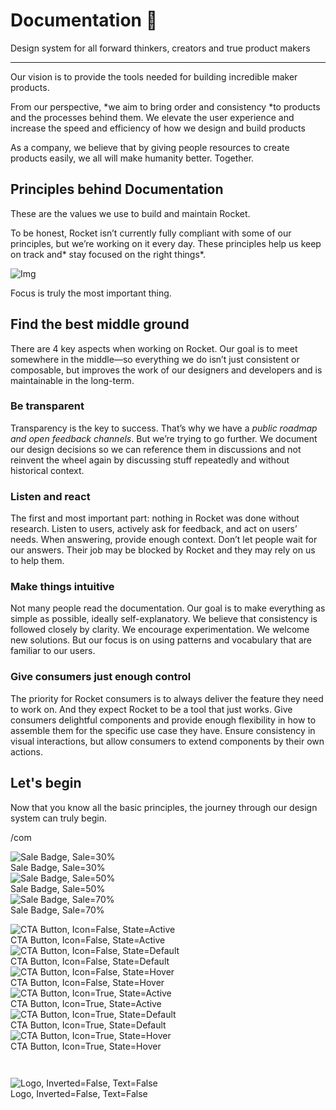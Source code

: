 
# Documentation 🚀

Design system for all forward thinkers, creators and true product makers

---

Our vision is to provide the tools needed for building incredible maker products.

From our perspective, *we aim to bring order and consistency *to products and the processes behind them. We elevate the user experience and increase the speed and efficiency of how we design and build products

As a company, we believe that by giving people resources to create products easily, we all will make humanity better. Together.

## Principles behind Documentation

These are the values we use to build and maintain Rocket.

To be honest, Rocket isn’t currently fully compliant with some of our principles, but we’re working on it every day. These principles help us keep on track and* stay focused on the right things*.

![Img](https://studio-assets.supernova.io/design-systems/14533/9289758a-6300-472a-bbc6-a57098081abf.jpeg?Expires=1990828800&Policy=eyJTdGF0ZW1lbnQiOlt7IlJlc291cmNlIjoiaHR0cHM6Ly9zdHVkaW8tYXNzZXRzLnN1cGVybm92YS5pby9kZXNpZ24tc3lzdGVtcy8xNDUzMy85Mjg5NzU4YS02MzAwLTQ3MmEtYmJjNi1hNTcwOTgwODFhYmYuanBlZyIsIkNvbmRpdGlvbiI6eyJEYXRlTGVzc1RoYW4iOnsiQVdTOkVwb2NoVGltZSI6MTk5MDgyODgwMH19fV19&Signature=E9DL6D-ZtS~4qaH18y5tnHC4gtpQUzZb85NmDFMuezn~MaWHPSumzBv6tXkxGqSgGyKh~9FaYnbfHkcJhU~4F~jdbuY70gbRxUpvnBtyCpz8o0mci-d2A9WoIZ3RGl11izD3c2WMfUaKhSaFlUw8cTGP-9vrqeUi58O2P4zYT9eAeyvOIFzQXgIgljhxiB9mIVU5a4j1vDL8ntJpagEZukKRskOgMrrB4LNQ-nRsvXFF7W5C5EkdoZPZf4jFxcQu2Yj6M9-bqNBXubYMsYYhEXqvqUOAnYVaE59E5PSSe43HKv2gp1ajSJ3ttHtTtCITO8Vyfh1FoTl03Z18ki8iZg__&Key-Pair-Id=APKAJGK34LCCAUR7N6LA)

Focus is truly the most important thing.

## Find the best middle ground

There are 4 key aspects when working on Rocket. Our goal is to meet somewhere in the middle—so everything we do isn’t just consistent or composable, but improves the work of our designers and developers and is maintainable in the long-term.

### Be transparent

Transparency is the key to success. That’s why we have a *public roadmap and open feedback channels*. But we’re trying to go further. We document our design decisions so we can reference them in discussions and not reinvent the wheel again by discussing stuff repeatedly and without historical context.

### Listen and react

The first and most important part: nothing in Rocket was done without research. Listen to users, actively ask for feedback, and act on users’ needs. When answering, provide enough context. Don’t let people wait for our answers. Their job may be blocked by Rocket and they may rely on us to help them.

### Make things intuitive

Not many people read the documentation. Our goal is to make everything as simple as possible, ideally self-explanatory. We believe that consistency is followed closely by clarity. We encourage experimentation. We welcome new solutions. But our focus is on using patterns and vocabulary that are familiar to our users.

### Give consumers just enough control

The priority for Rocket consumers is to always deliver the feature they need to work on. And they expect Rocket to be a tool that just works. Give consumers delightful components and provide enough flexibility in how to assemble them for the specific use case they have. Ensure consistency in visual interactions, but allow consumers to extend components by their own actions.

## Let's begin

Now that you know all the basic principles, the journey through our design system can truly begin.

/com

  
![Sale Badge, Sale=30%](https://studio-assets.supernova.io/design-systems/14533/946d4790-75ab-40cb-8171-cd8cb0fce0fe.png?Expires=1990828800&Policy=eyJTdGF0ZW1lbnQiOlt7IlJlc291cmNlIjoiaHR0cHM6Ly9zdHVkaW8tYXNzZXRzLnN1cGVybm92YS5pby9kZXNpZ24tc3lzdGVtcy8xNDUzMy85NDZkNDc5MC03NWFiLTQwY2ItODE3MS1jZDhjYjBmY2UwZmUucG5nIiwiQ29uZGl0aW9uIjp7IkRhdGVMZXNzVGhhbiI6eyJBV1M6RXBvY2hUaW1lIjoxOTkwODI4ODAwfX19XX0_&Signature=gkBlVtRUQbrUnGrf48UkhEBnh7aIoexgdE0ioU74axo9sjvua6GYXDBCm3BNqGpnSXCByAcIbWsT6fSeVbQADjozZk9gvw3438pDm2~ykN40qlaFjiR0PzH6Z-Zs2Z1q86Ia12FXCRK8DHmstsGyicIaz~x~EEypbHA~IfG9bli3BnsmScoq7GoZyv8CHpszXOimhC2s-Urgks4WBiLuKzwkAeIS1zBXt4x7zpfRveJmEbAdkV4l0ALqrp0eA9VgpeBiqpllhXZt3dxE2P2Vp1Rp3mL5YUg4OatN~K1Zb7n7CPKJhBGwDdkGxdpTtJh3gHaGAb1I5P0~VvgfslK2FQ__&Key-Pair-Id=APKAJGK34LCCAUR7N6LA)  
Sale Badge, Sale=30%  
![Sale Badge, Sale=50%](https://studio-assets.supernova.io/design-systems/14533/d5dea126-c4f1-466e-9294-a73cb0bedf37.png?Expires=1990828800&Policy=eyJTdGF0ZW1lbnQiOlt7IlJlc291cmNlIjoiaHR0cHM6Ly9zdHVkaW8tYXNzZXRzLnN1cGVybm92YS5pby9kZXNpZ24tc3lzdGVtcy8xNDUzMy9kNWRlYTEyNi1jNGYxLTQ2NmUtOTI5NC1hNzNjYjBiZWRmMzcucG5nIiwiQ29uZGl0aW9uIjp7IkRhdGVMZXNzVGhhbiI6eyJBV1M6RXBvY2hUaW1lIjoxOTkwODI4ODAwfX19XX0_&Signature=nGU5A-u3~BEskODofqIMEt3GJklWir9C3-G0iX02Y9sGI-R7Lw1g621bNH9Gj0vDcwvANfCLnutZT42hhHDQrRwkd~4lM5EnSxWFPNMXkFg8vYiMl3Zu-xFJ3EqgG~McwDO4oByrnt7ODFM35WbAMrVEdyA1cTVn-kObHwuf4zhY2U4B9n7yX3efFgHCIdKzEG5R0YEAUY3DxPKrhcXaTm2ggE1tRZXpstdF3ulFQ8zQiIXPUnE3ey1WcOwTCRSuR8p8UMGLfRHfC~3vboFIm7LMIGt5aI2H7NouhEMZqlJzR-XSHoMtqTaErBRc48-uLbpMqaOOPFbBqHQsmkALUg__&Key-Pair-Id=APKAJGK34LCCAUR7N6LA)  
Sale Badge, Sale=50%  
![Sale Badge, Sale=70%](https://studio-assets.supernova.io/design-systems/14533/277527ec-4431-412a-8daf-78ebd4c70cbd.png?Expires=1990828800&Policy=eyJTdGF0ZW1lbnQiOlt7IlJlc291cmNlIjoiaHR0cHM6Ly9zdHVkaW8tYXNzZXRzLnN1cGVybm92YS5pby9kZXNpZ24tc3lzdGVtcy8xNDUzMy8yNzc1MjdlYy00NDMxLTQxMmEtOGRhZi03OGViZDRjNzBjYmQucG5nIiwiQ29uZGl0aW9uIjp7IkRhdGVMZXNzVGhhbiI6eyJBV1M6RXBvY2hUaW1lIjoxOTkwODI4ODAwfX19XX0_&Signature=Ht5GI8VuO7TzaecGwowOWuh42rL9uTsM0b1ENOTX1zJrpIhgA0vveU2H0C-01daiROwtO0L9~V2XEhx3edXNnw3~qEV8~AENt8t5zrPFV6ZAROwOKBioioRuRIDxgdxroftTBFSukCgW84KLqvp9BY~MrjQVCFuCBpuT~Wdf6g53JjvSH0TQVTDT60x9qchV68ReXLEzrAdCr~6seTRMi1uPqjsDZfTMACc3vLe8tRlE~pIytIqDnYc5Htx7g2hEObRfa9ccKxaKsOPg8FIoJ5-FbEdqE9s2-p8BtlUnDbwouAb8yZdhnOGf7f58JE8H-iJTq3HuAokXjcCpCd7Flg__&Key-Pair-Id=APKAJGK34LCCAUR7N6LA)  
Sale Badge, Sale=70%  


  
![CTA Button, Icon=False, State=Active](https://studio-assets.supernova.io/design-systems/14533/056fcb2d-60b8-4887-b623-6073689387b6.png?Expires=1990828800&Policy=eyJTdGF0ZW1lbnQiOlt7IlJlc291cmNlIjoiaHR0cHM6Ly9zdHVkaW8tYXNzZXRzLnN1cGVybm92YS5pby9kZXNpZ24tc3lzdGVtcy8xNDUzMy8wNTZmY2IyZC02MGI4LTQ4ODctYjYyMy02MDczNjg5Mzg3YjYucG5nIiwiQ29uZGl0aW9uIjp7IkRhdGVMZXNzVGhhbiI6eyJBV1M6RXBvY2hUaW1lIjoxOTkwODI4ODAwfX19XX0_&Signature=ZEyEOspi-9F9rjQCo-Lpyql13TQ19Cq5oNCdc~TTABsKINX3x8pyGOKG4Vu0YUBXsu-281FXIu1u6XxI6I-vgqeBBEu-TwcexHmxj13ToPgmOo-ywIBcLLv6XVWrpcbDhBmXQZbXnopStrunIh4yy9ubwiGwAJe3QcyvsE-g4wFe1MFkNdp7UpgokDz3lA~rWy4yienvQRqmydnwxaBnyWzS-yjwcIirNG2T9OEcD0jgRVdtHMYYhBhoODFy~VS6XY82JTan1GvxqcPlBrUSznQ1DJj5FkkSIMS4QI8YfBe0hrQczRIGqirDi2q9PCjjBPc4r61Hhdldpyq1wfcKGQ__&Key-Pair-Id=APKAJGK34LCCAUR7N6LA)  
CTA Button, Icon=False, State=Active  
![CTA Button, Icon=False, State=Default](https://studio-assets.supernova.io/design-systems/14533/67cf2904-9bea-434f-9b69-afe27e4153b9.png?Expires=1990828800&Policy=eyJTdGF0ZW1lbnQiOlt7IlJlc291cmNlIjoiaHR0cHM6Ly9zdHVkaW8tYXNzZXRzLnN1cGVybm92YS5pby9kZXNpZ24tc3lzdGVtcy8xNDUzMy82N2NmMjkwNC05YmVhLTQzNGYtOWI2OS1hZmUyN2U0MTUzYjkucG5nIiwiQ29uZGl0aW9uIjp7IkRhdGVMZXNzVGhhbiI6eyJBV1M6RXBvY2hUaW1lIjoxOTkwODI4ODAwfX19XX0_&Signature=j-QJX06eJHKY1qRxQXLk3YxrlvD6fYCPBxPvNMZ60mtykgqdDSymeqA5BPLvjb8w4m-iFxD3HaYncZCj~a8W8ZhxRHVrmi9tuVoGaRymBvxyxwqamYijR6~b7FD4pzbtghbcgu9SuFTmVpR-pSvBIiSIheUegZ2jTEMEhq8diKWZTpg~oHLKkw0YpK7D04cc5AWHkB1C-wXEgc6NZRczD~o6ekUbzhZ0Tt8OPFzxL1HizqHD3hBtm74DtBIKYXFpEGafq2ytSSu8FJGd9Pfn3Q8NQ7wlhDepR2UbR3yQIdw7i8WENMdJC8EoLZTPJzE98P08SgrRPU9lGgk4Gb5p1w__&Key-Pair-Id=APKAJGK34LCCAUR7N6LA)  
CTA Button, Icon=False, State=Default  
![CTA Button, Icon=False, State=Hover](https://studio-assets.supernova.io/design-systems/14533/26fec221-ddb8-47a2-93b9-915876487b86.png?Expires=1990828800&Policy=eyJTdGF0ZW1lbnQiOlt7IlJlc291cmNlIjoiaHR0cHM6Ly9zdHVkaW8tYXNzZXRzLnN1cGVybm92YS5pby9kZXNpZ24tc3lzdGVtcy8xNDUzMy8yNmZlYzIyMS1kZGI4LTQ3YTItOTNiOS05MTU4NzY0ODdiODYucG5nIiwiQ29uZGl0aW9uIjp7IkRhdGVMZXNzVGhhbiI6eyJBV1M6RXBvY2hUaW1lIjoxOTkwODI4ODAwfX19XX0_&Signature=D1ZsyJXjyQHu8vFnpzDq31ZAdY3dW72VRIl3Nleo6CimK9TvOkTFFuwQTjJTocDtH4qXowDc-Xz9K4wtqtJcq5Jr4Unz7tXtwQk3Eye8WvWP4~s~rhdUZXiPw7QpE-f11aromVQLdf9keuz5-o9oyrISbbNjDlfVOGB9jS8zOGdSPcdZH8t4oldhHtIIVaAX1a56gmYKcJuvn8aefS7B~aR5OxBZBniL4yBGUblM~NIHge2BiN5i~wsQ8QFYcTJeX3KQCss6f44Hnh4tExWjWagL424rAOJmB4P1UPaq6BZ-Ol5K2yyoeT66DAIOQQ5HUkvXqkz-hhcz5y4RC25GGQ__&Key-Pair-Id=APKAJGK34LCCAUR7N6LA)  
CTA Button, Icon=False, State=Hover  
![CTA Button, Icon=True, State=Active](https://studio-assets.supernova.io/design-systems/14533/3d19c518-04b5-4af0-a87c-e11ea6e1f5a4.png?Expires=1990828800&Policy=eyJTdGF0ZW1lbnQiOlt7IlJlc291cmNlIjoiaHR0cHM6Ly9zdHVkaW8tYXNzZXRzLnN1cGVybm92YS5pby9kZXNpZ24tc3lzdGVtcy8xNDUzMy8zZDE5YzUxOC0wNGI1LTRhZjAtYTg3Yy1lMTFlYTZlMWY1YTQucG5nIiwiQ29uZGl0aW9uIjp7IkRhdGVMZXNzVGhhbiI6eyJBV1M6RXBvY2hUaW1lIjoxOTkwODI4ODAwfX19XX0_&Signature=ZuRZXrh3v-DbjGAdUfnHspiPMG71JPhh9vzqPAbgWz1HForQqdehKoJTKWpsjkhb7xMBu8ra2Bggo7~6vkixABaeNsygsBSmG4zxK0BRCEWcWW7buPzKha3k~UfV0kyw2oWfRRJc2gu7P1e3IHAiYZTLfxwlvoDWc5TAyltzpPw0DbEr3tjJBXwZtDj8Hkg-f9JYA6-Lm~0apA6istU~aDMuoCzCYTkmAHqbcX1exR3VRwocY8AEyFTKuRYBIUgLhhBxq0UBiT9wBjzo-NfK7nuWo4fsfuVvMT7Eur9uz1IEaumgYXEjcUOYWx-ECpqqpptuatBRZ8MSxtoqQxVGBQ__&Key-Pair-Id=APKAJGK34LCCAUR7N6LA)  
CTA Button, Icon=True, State=Active  
![CTA Button, Icon=True, State=Default](https://studio-assets.supernova.io/design-systems/14533/34062c1e-1c1d-4dc5-9b49-39db85f73fec.png?Expires=1990828800&Policy=eyJTdGF0ZW1lbnQiOlt7IlJlc291cmNlIjoiaHR0cHM6Ly9zdHVkaW8tYXNzZXRzLnN1cGVybm92YS5pby9kZXNpZ24tc3lzdGVtcy8xNDUzMy8zNDA2MmMxZS0xYzFkLTRkYzUtOWI0OS0zOWRiODVmNzNmZWMucG5nIiwiQ29uZGl0aW9uIjp7IkRhdGVMZXNzVGhhbiI6eyJBV1M6RXBvY2hUaW1lIjoxOTkwODI4ODAwfX19XX0_&Signature=QQglB1QG2f~yprzOAbEf2us693C9RhVDBOsCYrZFRS5QDTZcFeo5p46g6geIZYSus-K4ZmVYdAvqPIYhDwl9hHidbuLo9iSzQUB-7UFMGmnILLhS6l-Kf7~5jbDM3DD2EebM9lN9-IiBK8XUAKdbzZvmcTYKCVTOan3KzBjO2O1QcNh1e1iNb~BzIIJYN8wDmlp4ouTTrMA6e3K10G9ik-DEMnUpLsNUNQPLeW6ORk0C1Mxl0bRrHbOGAK5RV5UoDTZP~1yXKI3jWPWKC0SSFMNW6l3pOo1QTQCx7-LWwECQawN7tmjdN6kcUuvS6LKLsv536y5okwgRiY84Mq0T~g__&Key-Pair-Id=APKAJGK34LCCAUR7N6LA)  
CTA Button, Icon=True, State=Default  
![CTA Button, Icon=True, State=Hover](https://studio-assets.supernova.io/design-systems/14533/63eb1ca7-4aff-49c4-a9dd-f4f4c9bcc5ce.png?Expires=1990828800&Policy=eyJTdGF0ZW1lbnQiOlt7IlJlc291cmNlIjoiaHR0cHM6Ly9zdHVkaW8tYXNzZXRzLnN1cGVybm92YS5pby9kZXNpZ24tc3lzdGVtcy8xNDUzMy82M2ViMWNhNy00YWZmLTQ5YzQtYTlkZC1mNGY0YzliY2M1Y2UucG5nIiwiQ29uZGl0aW9uIjp7IkRhdGVMZXNzVGhhbiI6eyJBV1M6RXBvY2hUaW1lIjoxOTkwODI4ODAwfX19XX0_&Signature=BEknU1V4z5HJwajX9EMY8CRezX3CskQjjUNfzjPCmBwulbGMUJKAu0ftEHUzSVq5Z8MfGzPqexrjw~bZmDctNR7ohe86eXqfisuLHv3WEPsVeIhITrsdEEWcYhDinHe3cZrV40lxJ~UAyPQbklzBtUsaiaitHEVNvA996qt014pqMp7nVz3-ivlTVbLobWKInmbBYKI7hDWdL3qtRzM1EtDoz0vmlTuWU74Z1CbL4shxKS-KxDhoAltM~V7RN~W-aF1jRK2WglnN96~Qgiby2VgV5CWdAyDQkY9dY2FYJRAwm63QG9alRFm~KnCYL29MSpFVCc5pDWJOfkf53E6ZLg__&Key-Pair-Id=APKAJGK34LCCAUR7N6LA)  
CTA Button, Icon=True, State=Hover  


```javascript  
  
```

  
![Logo, Inverted=False, Text=False](https://studio-assets.supernova.io/design-systems/14533/f5ed045e-531c-4e68-97ed-ac3d27592e8c.png?Expires=1990828800&Policy=eyJTdGF0ZW1lbnQiOlt7IlJlc291cmNlIjoiaHR0cHM6Ly9zdHVkaW8tYXNzZXRzLnN1cGVybm92YS5pby9kZXNpZ24tc3lzdGVtcy8xNDUzMy9mNWVkMDQ1ZS01MzFjLTRlNjgtOTdlZC1hYzNkMjc1OTJlOGMucG5nIiwiQ29uZGl0aW9uIjp7IkRhdGVMZXNzVGhhbiI6eyJBV1M6RXBvY2hUaW1lIjoxOTkwODI4ODAwfX19XX0_&Signature=WqPI3B7T0KNg2VVJWJEKpzXaQ2M3URrOtbJ0MqJf-Frz-O~5DOG~X5An83JsraC4eY6ag-wIGHmwr010ZscXiYPg0VQLieaRGAT2475ytsS7MaeFuAlgS8sRJorZWwc~6NN9fyN9iAAQWtl2ztP2Ph4PqQNrAc4bAR~BPOCLWsyd0G9OhytEYRYE2U72Ab2CeDV9uP9JkGlRJCEOcYGOxQItYIvLnVzUCHnYyX6Tm3sBReSY0SZLGpH5go~gbslVvGeI1bOIRUxtmvKVR6E2X8-5i3JyQ1ABj5WW461ZPyUrmVQx0TfPJ~cxDzKeb3F8B5xt2Q9lz2r92YojmmGaeQ__&Key-Pair-Id=APKAJGK34LCCAUR7N6LA)  
Logo, Inverted=False, Text=False  


  
  
